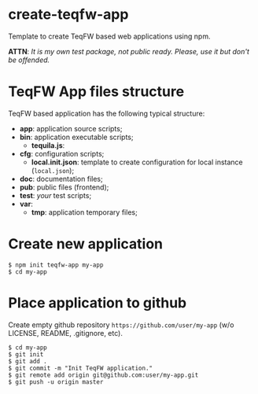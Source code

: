 # create-teqfw-app

Template to create TeqFW based web applications using npm.

**ATTN**: *It is my own test package, not public ready. Please, use it but don't be offended.*



# TeqFW App files structure

TeqFW based application has the following typical structure:

- **app**: application source scripts;
- **bin**: application executable scripts;
    - **tequila.js**:
- **cfg**: configuration scripts;
    - **local.init.json**: template to create configuration for local instance (`local.json`);
- **doc**: documentation files;
- **pub**: public files (frontend);
- **test**: *your* test scripts;
- **var**:
    - **tmp**: application temporary files;
  
  
    
# Create new application 

```
$ npm init teqfw-app my-app
$ cd my-app
```  
  
  
    
# Place application to github

Create empty github repository `https://github.com/user/my-app` (w/o LICENSE, README, .gitignore, etc).

```
$ cd my-app
$ git init
$ git add .
$ git commit -m "Init TeqFW application."
$ git remote add origin git@github.com:user/my-app.git
$ git push -u origin master
```